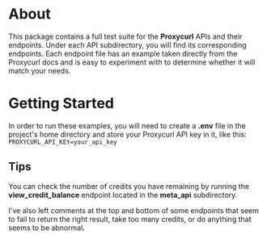 # About

This package contains a full test suite for the **Proxycurl** APIs and their endpoints. Under each API subdirectory, you will find its corresponding endpoints. Each endpoint file has an example taken directly from the Proxycurl docs and is easy to experiment with to determine whether it will match your needs.

# Getting Started

In order to run these examples, you will need to create a **.env** file in the project's home directory and store your Proxycurl API key in it, like this:  `PROXYCURL_API_KEY=your_api_key` 

## Tips

You can check the number of credits you have remaining by running the **view_credit_balance** endpoint located in the **meta_api** subdirectory.

I've also left comments at the top and bottom of some endpoints that seem to fail to return the right result, take too many credits, or do anything that seems to be abnormal.